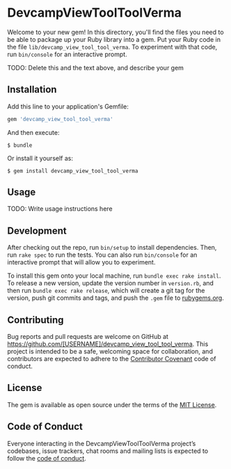 # DevcampViewToolToolVerma

Welcome to your new gem! In this directory, you'll find the files you need to be able to package up your Ruby library into a gem. Put your Ruby code in the file `lib/devcamp_view_tool_tool_verma`. To experiment with that code, run `bin/console` for an interactive prompt.

TODO: Delete this and the text above, and describe your gem

## Installation

Add this line to your application's Gemfile:

```ruby
gem 'devcamp_view_tool_tool_verma'
```

And then execute:

    $ bundle

Or install it yourself as:

    $ gem install devcamp_view_tool_tool_verma

## Usage

TODO: Write usage instructions here

## Development

After checking out the repo, run `bin/setup` to install dependencies. Then, run `rake spec` to run the tests. You can also run `bin/console` for an interactive prompt that will allow you to experiment.

To install this gem onto your local machine, run `bundle exec rake install`. To release a new version, update the version number in `version.rb`, and then run `bundle exec rake release`, which will create a git tag for the version, push git commits and tags, and push the `.gem` file to [rubygems.org](https://rubygems.org).

## Contributing

Bug reports and pull requests are welcome on GitHub at https://github.com/[USERNAME]/devcamp_view_tool_tool_verma. This project is intended to be a safe, welcoming space for collaboration, and contributors are expected to adhere to the [Contributor Covenant](http://contributor-covenant.org) code of conduct.

## License

The gem is available as open source under the terms of the [MIT License](https://opensource.org/licenses/MIT).

## Code of Conduct

Everyone interacting in the DevcampViewToolToolVerma project’s codebases, issue trackers, chat rooms and mailing lists is expected to follow the [code of conduct](https://github.com/[USERNAME]/devcamp_view_tool_tool_verma/blob/master/CODE_OF_CONDUCT.md).
